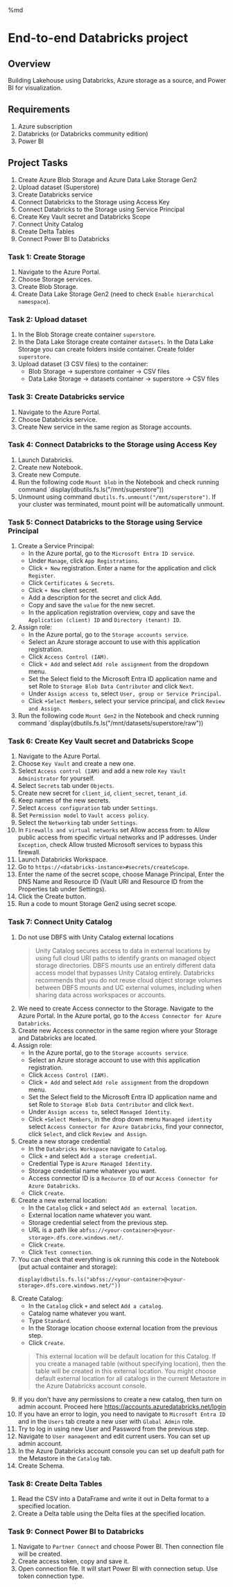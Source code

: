 %md
# End-to-end Databricks project

## Overview
Building Lakehouse using Databricks, Azure storage as a source, and Power BI for visualization. 

## Requirements
1. Azure subscription
1. Databricks (or Databricks community edition)
1. Power BI

## Project Tasks
1. Create Azure Blob Storage and Azure Data Lake Storage Gen2
1. Upload dataset (Superstore)
1. Create Databricks service
1. Connect Databricks to the Storage using Access Key
1. Connect Databricks to the Storage using Service Principal
1. Create Key Vault secret and Databricks Scope
1. Connect Unity Catalog
1. Create Delta Tables
1. Connect Power BI to Databricks

### Task 1: Create Storage
1. Navigate to the Azure Portal.
1. Choose Storage services.
1. Create Blob Storage.
1. Create Data Lake Storage Gen2 (need to check `Enable hierarchical namespace`).

### Task 2: Upload dataset
1. In the Blob Storage create container `superstore`.
1. In the Data Lake Storage create container `datasets`. In the Data Lake Storage you can create folders inside container. Create folder `superstore`.
1. Upload dataset (3 CSV files) to the container:
    - Blob Storage -> superstore container -> CSV files
    - Data Lake Storage -> datasets container -> superstore -> CSV files

### Task 3: Create Databricks service
1. Navigate to the Azure Portal.
1. Choose Databricks service.
1. Create New service in the same region as Storage accounts.

### Task 4: Connect Databricks to the Storage using Access Key
1. Launch Databricks.
1. Create new Notebook.
1. Create new Compute.
1. Run the following code `Mount blob` in the Notebook and check running command `display(dbutils.fs.ls("/mnt/superstore"))
1. Unmount using command `dbutils.fs.unmount("/mnt/superstore")`. If your cluster was terminated, mount point will be automatically unmount.

### Task 5: Connect Databricks to the Storage using Service Principal
1. Create a Service Principal:
    - In the Azure portal, go to the `Microsoft Entra ID service`.
    - Under `Manage`, click `App Registrations`.
    - Click `+ New` registration. Enter a name for the application and click `Register`.
    - Click `Certificates & Secrets`.
    - Click `+ New` client secret.
    - Add a description for the secret and click Add.
    - Copy and save the `value` for the new secret.
    - In the application registration overview, copy and save the `Application (client) ID` and `Directory (tenant) ID`.
1. Assign role:
    - In the Azure portal, go to the `Storage accounts service`.
    - Select an Azure storage account to use with this application registration.
    - Click `Access Control (IAM)`.
    - Click `+ Add` and select `Add role assignment` from the dropdown menu.
    - Set the Select field to the Microsoft Entra ID application name and set Role to `Storage Blob Data Contributor` and click `Next`.
    - Under `Assign access to`, select `User, group or Service Principal`.
    - Click `+Select Members`, select your service principal, and click `Review and Assign`.
1. Run the following code `Mount Gen2` in the Notebook and check running command `display(dbutils.fs.ls("/mnt/datasets/superstore/raw"))

### Task 6: Create Key Vault secret and Databricks Scope
1. Navigate to the Azure Portal.
1. Choose `Key Vault` and create a new one.
1. Select `Access control (IAM)` and add a new role `Key Vault Administrator` for yourself.
1. Select `Secrets` tab under `Objects`.
1. Create new secret for `client_id`, `client_secret`, `tenant_id`.
1. Keep names of the new secrets.
1. Select `Access configuration` tab under `Settings`.
1. Set `Permission model` to `Vault access policy`.
1. Select the `Networking` tab under `Settings`.
1. In `Firewalls and virtual networks` set Allow access from: to Allow public access from specific virtual networks and IP addresses. Under `Exception`, check Allow trusted Microsoft services to bypass this firewall.
1. Launch Databricks Workspace.
1. Go to `https://<databricks-instance>#secrets/createScope`.
1. Enter the name of the secret scope, choose Manage Principal, Enter the DNS Name and Resource ID (Vault URI and Resource ID from the Properties tab under Settings).
1. Click the Create button.
1. Run a code to mount Storage Gen2 using secret scope.

### Task 7: Connect Unity Catalog
1. Do not use DBFS with Unity Catalog external locations
    > Unity Catalog secures access to data in external locations by using full cloud URI paths to identify grants on managed object storage directories. DBFS mounts use an entirely different data access model that bypasses Unity Catalog entirely. Databricks recommends that you do not reuse cloud object storage volumes between DBFS mounts and UC external volumes, including when sharing data across workspaces or accounts.
1. We need to create Access connector to the Storage. Navigate to the Azure Portal. In the Azure portal, go to the `Access Connector for Azure Databricks`.
1. Create new Access connector in the same region where your Storage and Databricks are located.
1. Assign role:
    - In the Azure portal, go to the `Storage accounts service`.
    - Select an Azure storage account to use with this application registration.
    - Click `Access Control (IAM)`.
    - Click `+ Add` and select `Add role assignment` from the dropdown menu.
    - Set the Select field to the Microsoft Entra ID application name and set Role to `Storage Blob Data Contributor` and click `Next`.
    - Under `Assign access to`, select `Managed Identity`.
    - Click `+Select Members`, in the drop down menu `Managed identity` select `Access Connector for Azure Databricks`, find your connector, click `Select`, and click `Review and Assign`.
1. Create a new storage credential:
    - In the `Databricks Workspace` navigate to `Catalog`.
    - Click `+` and select `Add a storage credential`.
    - Credential Type is `Azure Managed Identity`.
    - Storage credential name whatever you want.
    - Access connector ID is a `Recource ID` of our `Access Connector for Azure Databricks`.
    - Click `Create`.
1. Create a new external location:
    - In the `Catalog` click `+` and select `Add an external location`.
    - External location name whatever you want.
    - Storage credential select from the previous step.
    - URL is a path like `abfss://<your-container>@<your-storage>.dfs.core.windows.net/`.
    - Click `Create`.
    - Click `Test connection`.
1. You can check that everything is ok running this code in the Notebook (put actual container and storage):
    ```
    display(dbutils.fs.ls("abfss://<your-container>@<your-storage>.dfs.core.windows.net/"))
    ```
1. Create Catalog:
    - In the `Catalog` click `+` and select `Add a catalog`.
    - Catalog name whatever you want.
    - Type `Standard`.
    - In the Storage location choose external location from the previous step.
    - Click `Create`.
    > This external location will be default location for this Catalog. If you create a managed table (without specifying location), then the table will be created in this external location. You might choose default external location for all catalogs in the current Metastore in the Azure Databricks account console.
1. If you don't have any permissions to create a new catalog, then turn on admin account. Proceed here https://accounts.azuredatabricks.net/login
1. If you have an error to login, you need to navigate to `Microsoft Entra ID` and in the `Users` tab create a new user with `Global Admin` role.
1. Try to log in using new User and Password from the previous step.
1. Navigate to `User management` and edit current users. You can set up admin account.
1. In the Azure Databricks account console you can set up deafult path for the Metastore in the `Catalog` tab.
1. Create Schema.

### Task 8: Create Delta Tables
1. Read the CSV into a DataFrame and write it out in Delta format to a specified location.
1. Create a Delta table using the Delta files at the specified location.

### Task 9: Connect Power BI to Databricks
1. Navigate to `Partner Connect` and choose Power BI. Then connection file will be created.
1. Create access token, copy and save it.
1. Open connection file. It will start Power BI with connection setup. Use token connection type.
